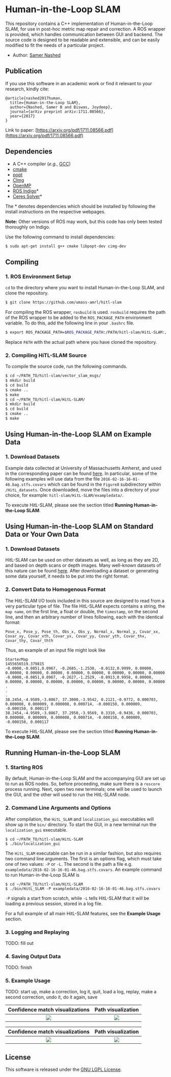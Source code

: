 # Human-in-the-Loop SLAM

This repository contains a C++ implementation of Human-in-the-Loop SLAM, for use in post-hoc metric map repair and correction. A ROS 
wrapper is provided, which handles communication between GUI and backend. The source code is designed to be readable and extensible, and 
can be easily modified to fit the needs of a particular project.

- Author: [Samer Nashed](TODO)

## Publication

If you use this software in an academic work or find it relevant to your research, kindly cite:

```
@article{nashed2017human,
  title={Human-in-the-Loop SLAM},
  author={Nashed, Samer B and Biswas, Joydeep},
  journal={arXiv preprint arXiv:1711.08566},
  year={2017}
}
```

Link to paper: [https://arxiv.org/pdf/1711.08566.pdf](https://arxiv.org/pdf/1711.08566.pdf)

## Dependencies

- A C++ compiler (*e.g.*, [GCC](http://gcc.gnu.org/))
- [cmake](http://www.cmake.org/cmake/resources/software.html)
- [popt](http://www.freshmeat.sourceforge.net/projects/popt)
- [CImg](http://www.cimg.eu/)
- [OpenMP](http://www.openmp.org/)
- [ROS Indigo](http://wiki.ros.org/indigo/Installation/Ubuntu)*
- [Ceres Solver](http://www.ceres-solver.org/)*

The * denotes dependencies which should be installed by following the install instructions on the respective webpages.

**Note:** Other versions of ROS may work, but this code has only been tested thoroughly on Indigo.

Use the following command to install dependencies:

```bash
$ sudo apt-get install g++ cmake libpopt-dev cimg-dev
```

## Compiling

### 1. ROS Environment Setup

`cd` to the directory where you want to install Human-in-the-Loop SLAM, and clone the repository.

```bash
$ git clone https://github.com/umass-amrl/hitl-slam
```

For compiling the ROS wrapper, `rosbuild` is used. `rosbuild` requires the path of the ROS wrapper to be added to 
the `ROS_PACKAGE_PATH` environment variable. To do this, add the following line in your `.bashrc` file. 

```bash
$ export ROS_PACKAGE_PATH=$ROS_PACKAGE_PATH:/PATH/hitl-slam/HitL-SLAM:/PATH/hitl-slam/vector_slam_msgs
```

Replace `PATH` with the actual path where you have cloned the repository. 

### 2. Compiling HiTL-SLAM Source

To compile the source code, run the following commands.

```bash
$ cd ~/PATH_TO/hitl-slam/vector_slam_msgs/
$ mkdir build
$ cd build
$ cmake ..
$ make
$ cd ~/PATH_TO/hitl-slam/HitL-SLAM/
$ mkdir build
$ cd build
$ cmake ..
$ make
```

## Using Human-in-the-Loop SLAM on Example Data

### 1. Download Datasets

Example data collected at University of Massachusetts Amherst, and used in the corresponding paper can be found 
[here](https://greyhound.cs.umass.edu/owncloud/index.php/apps/files/?dir=/laser_datasets/HitL_datasets/). In particular,
some of the following examples will use data from the file `2016-02-16-16-01-46.bag.stfs.covars` which can be found in the 
`Figure8` subdirectory within `/HitL_datasets`. Once downloaded, move the files into a directory of your choice, for example: 
`hitl-slam/HitL-SLAM/exampledata/`.

To execute HitL-SLAM, please see the section titled **Running Human-in-the-Loop SLAM**.

## Using Human-in-the-Loop SLAM on Standard Data or Your Own Data

### 1. Download Datasets

HitL-SLAM can be used on other datasets as well, as long as they are 2D, and based on depth scans or depth images. Many well-known datasets of this nature can be found [here](http://cres.usc.edu/radishrepository/view-all.php). After downloading a dataset or generating some data yourself, it needs to be put into the right format.

### 2. Convert Data to Homogenous Format

<!--- Data conversion tools for common formats coming soon --->

The HitL-SLAM I/O tools included in this source are designed to read from a very particular type of file. The file HitL-SLAM expects contains a string, the `map name`, on the first line, a float or double, the `timestamp`, on the second line, and then an arbitrary number of lines following, each with the identical format:

```
Pose_x, Pose_y, Pose_th, Obs_x, Obs_y, Normal_x, Normal_y, Covar_xx, Covar_xy, Covar_xth, Covar_yx, Covar_yy, Covar_yth, Covar_thx, Covar_thy, Covar_thth
```

Thus, an example of an input file might look like

```
StarterMap
1455656519.379815
-0.0000,-0.0851,0.0967, -0.2685,-1.2530, -0.0132,0.9999, 0.00000, 0.00000, 0.00000, 0.00000, 0.00000, 0.00000, 0.00000, 0.00000, 0.00000
-0.0000,-0.0851,0.0967, -0.2627,-1.2529, -0.0913,0.9958, 0.00000, 0.00000, 0.00000, 0.00000, 0.00000, 0.00000, 0.00000, 0.00000, 0.00000
.
.
.
38.2454,-4.9589,-3.0867, 37.3000,-3.9542, 0.2121,-0.9772, 0.000703, 0.000008, 0.000009, 0.000008, 0.000714, -0.000150, 0.000009, -0.000150, 0.000117
38.2454,-4.9589,-3.0867, 37.2950,-3.9569, 0.3310,-0.9436, 0.000703, 0.000008, 0.000009, 0.000008, 0.000714, -0.000150, 0.000009, -0.000150, 0.000117
```

To execute HitL-SLAM, please see the section titled **Running Human-in-the-Loop SLAM**.

## Running Human-in-the-Loop SLAM

### 1. Starting ROS

By default, Human-in-the-Loop SLAM and the accompanying GUI are set up to run as ROS nodes. So, before proceeding, make sure there is a
`roscore` process running. Next, open two new terminals; one will be used to launch the GUI, and the other will used to run the HitL-SLAM node.







### 2. Command Line Arguments and Options

After compilation, the `HitL_SLAM` and `localization_gui` executables will show up in the `bin/` directory. To start the GUI, in a new terminal run the `localization_gui` executable.

```
$ cd ~/PATH_TO/hitl-slam/HitL-SLAM
$ ./bin/localization_gui
```

<!--- TODO: describe features / options of the gui --->

The `HitL_SLAM` executable can be run in a similar fashion, but also requires two command line arguments. The first is an options flag, which must take one of two values: `-P` or `-L`. The second is the path a file e.g. `exampledata/2016-02-16-16-01-46.bag.stfs.covars`. An example command to run Human-in-the-Loop SLAM is

```
$ cd ~/PATH_TO/hitl-slam/HitL-SLAM
$ ./bin/HitL_SLAM -P exampledata/2016-02-16-16-01-46.bag.stfs.covars
```

`-P` signals a start from scratch, while `-L` tells HitL-SLAM that it will be loading a previous session, stored in a log file. 

For a full example of all main HitL-SLAM features, see the **Example Usage** section.

### 3. Logging and Replaying

TODO: fill out

### 4. Saving Output Data

TODO: finish

### 5. Example Usage

TODO: start up, make a correction, log it, quit, load a log, replay, make a second correction, undo it, do it again, save


|Confidence match visualizations | Path visualization        |
|:------------------------------:|:-------------------------:|
|![](dumps/astar7-vis.jpg)       | ![](dumps/astar7-path.jpg)|


|Confidence match visualizations | Path visualization        |
|:------------------------------:|:-------------------------:|
|![](dumps/rrt73-vis.jpg)        | ![](dumps/rrt73-path.jpg) |

## License

This software is released under the [GNU LGPL License](LICENSE).
